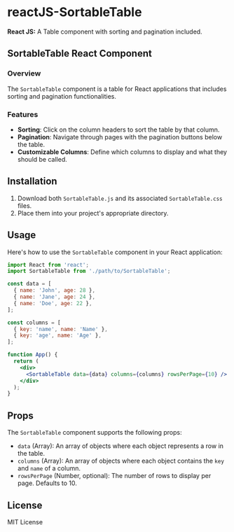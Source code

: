 # reactJS-SortableTable

**React JS:** A Table component with sorting and pagination included.

## SortableTable React Component

### Overview

The `SortableTable` component is a table for React applications that includes sorting and pagination functionalities.

### Features

- **Sorting**: Click on the column headers to sort the table by that column.
- **Pagination**: Navigate through pages with the pagination buttons below the table.
- **Customizable Columns**: Define which columns to display and what they should be called.

## Installation

1. Download both `SortableTable.js` and its associated `SortableTable.css` files.
2. Place them into your project's appropriate directory.

## Usage

Here's how to use the `SortableTable` component in your React application:

```jsx
import React from 'react';
import SortableTable from './path/to/SortableTable';

const data = [
  { name: 'John', age: 28 },
  { name: 'Jane', age: 24 },
  { name: 'Doe', age: 22 },
];

const columns = [
  { key: 'name', name: 'Name' },
  { key: 'age', name: 'Age' },
];

function App() {
  return (
    <div>
      <SortableTable data={data} columns={columns} rowsPerPage={10} />
    </div>
  );
}
```

## Props

The `SortableTable` component supports the following props:

- `data` (Array): An array of objects where each object represents a row in the table.
- `columns` (Array): An array of objects where each object contains the `key` and `name` of a column.
- `rowsPerPage` (Number, optional): The number of rows to display per page. Defaults to 10.

## License

MIT License

